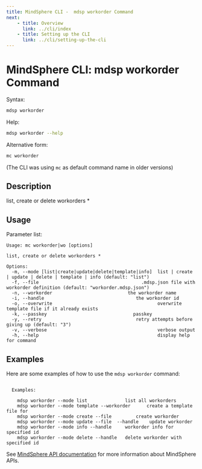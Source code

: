```yaml
---
title: MindSphere CLI -  mdsp workorder Command
next:
    - title: Overview
      link: ../cli/index
    - title: Setting up the CLI
      link: ../cli/setting-up-the-cli
---
```


# MindSphere CLI: mdsp workorder Command

Syntax:

```bash
mdsp workorder
```

Help:

```bash
mdsp workorder --help
```

Alternative form:

```bash
mc workorder
```

(The CLI was using `mc` as default command name in older versions)

## Description

list, create or delete workorders *

## Usage

Parameter list:

```text
Usage: mc workorder|wo [options]

list, create or delete workorders *

Options:
  -m, --mode [list|create|update|delete|template|info]  list | create | update | delete | template | info (default: "list")
  -f, --file                                      .mdsp.json file with workorder definition (default: "workorder.mdsp.json")
  -n, --workorder                            the workorder name
  -i, --handle                                  the workorder id
  -o, --overwrite                                       overwrite template file if it already exists
  -k, --passkey                                passkey
  -y, --retry                                   retry attempts before giving up (default: "3")
  -v, --verbose                                         verbose output
  -h, --help                                            display help for command

```

## Examples

Here are some examples of how to use the `mdsp workorder` command:

```text

  Examples:

    mdsp workorder --mode list 				list all workorders
    mdsp workorder --mode template --workorder  	create a template file for 
    mdsp workorder --mode create --file  		create workorder 
    mdsp workorder --mode update --file  --handle  	 update workorder 
    mdsp workorder --mode info --handle  	workorder info for specified id
    mdsp workorder --mode delete --handle  	delete workorder with specified id

```

See [MindSphere API documentation](https://documentation.mindsphere.io/MindSphere/apis/index.html) for more information about MindSphere APIs.